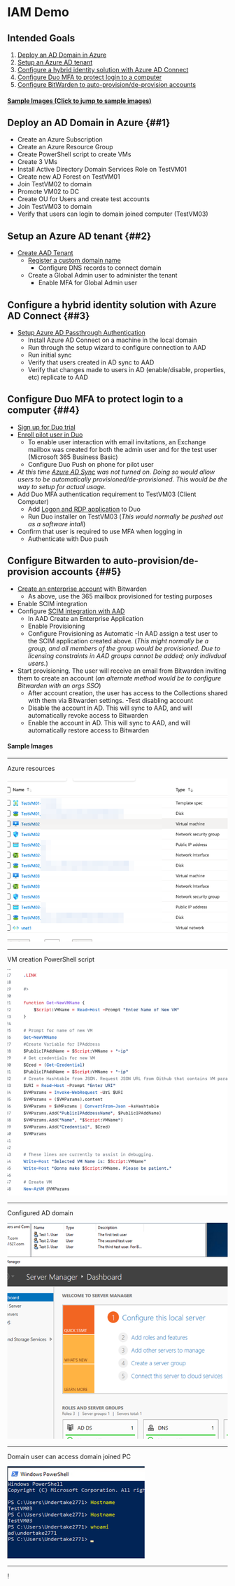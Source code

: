 # IAM Demo

## Intended Goals

1. [Deploy an AD Domain in Azure](#deploy-an-ad-domain-in-azure-1)
2. [Setup an Azure AD tenant](#setup-an-azure-ad-tenant-2)
3. [Configure a hybrid identity solution with Azure AD Connect](#configure-a-hybrid-identity-solution-with-azure-ad-connect-3)
4. [Configure Duo MFA to protect login to a computer](#configure-duo-mfa-to-protect-login-to-a-computer-4)
5. [Configure BitWarden to auto-provision/de-provision accounts](#configure-bitwarden-to-auto-provisionde-provision-accounts-5)

#### [Sample Images (Click to jump to sample images)](#sample-images)



## Deploy an AD Domain in Azure {##1}

- Create an Azure Subscription
- Create an Azure Resource Group
- Create PowerShell script to create VMs
- Create 3 VMs
- Install Active Directory Domain Services Role on TestVM01
- Create new AD Forest on TestVM01
- Join TestVM02 to domain
- Promote VM02 to DC
- Create OU for Users and create test accounts
- Join TestVM03 to domain
- Verify that users can login to domain joined computer (TestVM03)

## Setup an Azure AD tenant {##2}

- [Create AAD Tenant](https://learn.microsoft.com/en-us/azure/active-directory/fundamentals/active-directory-access-create-new-tenant)
    - [Register a custom domain name](https://learn.microsoft.com/en-us/azure/active-directory/fundamentals/add-custom-domain)
        - Configure DNS records to connect domain
    - Create a Global Admin user to administer the tenant
        - Enable MFA for Global Admin user


## Configure a hybrid identity solution with Azure AD Connect  {##3}

- [Setup Azure AD Passthrough Authentication](https://learn.microsoft.com/en-us/azure/active-directory/hybrid/connect/how-to-connect-pta-quick-start)
    - Install Azure AD Connect on a machine in the local domain
    - Run through the setup wizard to configure connection to AAD
    - Run initial sync
    - Verify that users created in AD sync to AAD
    - Verify that changes made to users in AD (enable/disable, properties, etc)
    replicate to AAD


## Configure Duo MFA to protect login to a computer {##4}

- [Sign up for Duo trial](https://duo.com/docs/getting-started)
- [Enroll pilot user in Duo](https://duo.com/docs/enrolling-users)
    - To enable user interaction with email invitations, an Exchange mailbox was
    created for both the admin user and for the test user (Microsoft 365 Business Basic)
    - Configure Duo Push on phone for pilot user
- *At this time [Azure AD Sync](https://duo.com/docs/azuresync) was not turned on. Doing so would allow users to be automatically provisioned/de-provisioned. This would be the way to setup for actual usage.*
- Add Duo MFA authentication requirement to TestVM03 (Client Computer)
    - Add [Logon and RDP application](https://duo.com/docs/rdp) to Duo
    -  Run Duo installer on TestVM03 (*This would normally be pushed out as a software intall*)
- Confirm that user is required to use MFA when logging in
    - Authenticate with Duo push


## Configure Bitwarden to auto-provision/de-provision accounts {##5}

- [Create an enterprise account](https://vault.bitwarden.com/#/register?org=enterprise&layout=enterprise2) with Bitwarden
    - As above, use the 365 mailbox provisioned for testing purposes
- Enable SCIM integration
- Configure [SCIM integration with AAD](https://bitwarden.com/help/azure-ad-scim-integration/)
    - In AAD Create an Enterprise Application
    - Enable Provisioning
    - Configure Provisioning as Automatic
-In AAD assign a test user to the SCIM application created above. (*This might normally be a group, and all members of the group would be provisioned. Due to licensing constraints in AAD groups cannot be added; only indivdual users.*)
- Start provisioning. The user will receive an email from Bitwarden inviting them to create an account (*an alternate method would be to configure Bitwarden with an orgs SSO*)
    - After account creation, the user has access to the Collections shared with them via Bitwarden settings.
-Test disabling account
    - Disable the account in AD. This will sync to AAD, and will automatically revoke access to Bitwarden
    - Enable the account in AD. This will sync to AAD, and will automatically restore access to Bitwarden


#### Sample Images
---
Azure resources

![Azure resources](https://github.com/tiling-catwalk-liking/Hexagon1527/blob/8f0937d2444ba7c320ce209c515536771a50f2b4/Images/Screenshot%202023-05-16%20at%202.22.08%20PM.png "Screenshot of Azure resources")

---
VM creation PowerShell script

![PowerShell script - Azure VM creation](https://github.com/tiling-catwalk-liking/Hexagon1527/blob/8f0937d2444ba7c320ce209c515536771a50f2b4/Images/Screenshot%202023-05-16%20at%202.23.16%20PM.png "Screenshot of Powershell script for creation Azure VMs")

---
Configured AD domain

![Configured AD domain](https://github.com/tiling-catwalk-liking/Hexagon1527/blob/8f0937d2444ba7c320ce209c515536771a50f2b4/Images/Screenshot%202023-05-16%20at%202.23.50%20PM.png "Screenshot of a ADUC and Server Manager window")

---
Domain user can access domain joined PC

![Domain joined PC with Domain User logged in](https://github.com/tiling-catwalk-liking/Hexagon1527/blob/8f0937d2444ba7c320ce209c515536771a50f2b4/Images/Screenshot%202023-05-16%20at%202.24.38%20PM.png "Screenshot of a PowerShell window showing computer name and username")

---

!
